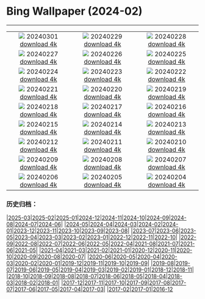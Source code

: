 # Bing Wallpaper (2024-02)
**************
| | | |
| :----: | :----: | :----: |
| ![](https://www.bing.com/th?id=OHR.Schmetterlingswiese_ZH-CN3740804088_1920x1080.jpg) 20240301 [download 4k](https://www.bing.com/th?id=OHR.Schmetterlingswiese_ZH-CN3740804088_UHD.jpg) | ![](https://www.bing.com/th?id=OHR.LeapingSquirrel_ZH-CN9112090462_1920x1080.jpg) 20240229 [download 4k](https://www.bing.com/th?id=OHR.LeapingSquirrel_ZH-CN9112090462_UHD.jpg) | ![](https://www.bing.com/th?id=OHR.BamburghCastleUK_ZH-CN3201531782_1920x1080.jpg) 20240228 [download 4k](https://www.bing.com/th?id=OHR.BamburghCastleUK_ZH-CN3201531782_UHD.jpg) |
| ![](https://www.bing.com/th?id=OHR.PolarBearCubs_ZH-CN2913942257_1920x1080.jpg) 20240227 [download 4k](https://www.bing.com/th?id=OHR.PolarBearCubs_ZH-CN2913942257_UHD.jpg) | ![](https://www.bing.com/th?id=OHR.GrandCanyonWinter_ZH-CN2640803517_1920x1080.jpg) 20240226 [download 4k](https://www.bing.com/th?id=OHR.GrandCanyonWinter_ZH-CN2640803517_UHD.jpg) | ![](https://www.bing.com/th?id=OHR.MtPrevostDuncan_ZH-CN2333619635_1920x1080.jpg) 20240225 [download 4k](https://www.bing.com/th?id=OHR.MtPrevostDuncan_ZH-CN2333619635_UHD.jpg) |
| ![](https://www.bing.com/th?id=OHR.LaternFestival2024_ZH-CN8050981828_1920x1080.jpg) 20240224 [download 4k](https://www.bing.com/th?id=OHR.LaternFestival2024_ZH-CN8050981828_UHD.jpg) | ![](https://www.bing.com/th?id=OHR.HaghartsinMonastery_ZH-CN1705226096_1920x1080.jpg) 20240223 [download 4k](https://www.bing.com/th?id=OHR.HaghartsinMonastery_ZH-CN1705226096_UHD.jpg) | ![](https://www.bing.com/th?id=OHR.BrightonBoxes_ZH-CN0947219018_1920x1080.jpg) 20240222 [download 4k](https://www.bing.com/th?id=OHR.BrightonBoxes_ZH-CN0947219018_UHD.jpg) |
| ![](https://www.bing.com/th?id=OHR.YosemiteFirefall_ZH-CN2236242565_1920x1080.jpg) 20240221 [download 4k](https://www.bing.com/th?id=OHR.YosemiteFirefall_ZH-CN2236242565_UHD.jpg) | ![](https://www.bing.com/th?id=OHR.PeakDistrictNP_ZH-CN1987784653_1920x1080.jpg) 20240220 [download 4k](https://www.bing.com/th?id=OHR.PeakDistrictNP_ZH-CN1987784653_UHD.jpg) | ![](https://www.bing.com/th?id=OHR.CarnavalTenerife_ZH-CN1559136778_1920x1080.jpg) 20240219 [download 4k](https://www.bing.com/th?id=OHR.CarnavalTenerife_ZH-CN1559136778_UHD.jpg) |
| ![](https://www.bing.com/th?id=OHR.DominicaWhales_ZH-CN1293650397_1920x1080.jpg) 20240218 [download 4k](https://www.bing.com/th?id=OHR.DominicaWhales_ZH-CN1293650397_UHD.jpg) | ![](https://www.bing.com/th?id=OHR.LakeDolomites_ZH-CN2317113886_1920x1080.jpg) 20240217 [download 4k](https://www.bing.com/th?id=OHR.LakeDolomites_ZH-CN2317113886_UHD.jpg) | ![](https://www.bing.com/th?id=OHR.BackyardBird_ZH-CN0522695977_1920x1080.jpg) 20240216 [download 4k](https://www.bing.com/th?id=OHR.BackyardBird_ZH-CN0522695977_UHD.jpg) |
| ![](https://www.bing.com/th?id=OHR.HippopotamusDay_ZH-CN0518367336_1920x1080.jpg) 20240215 [download 4k](https://www.bing.com/th?id=OHR.HippopotamusDay_ZH-CN0518367336_UHD.jpg) | ![](https://www.bing.com/th?id=OHR.BowingCrane_ZH-CN0143761293_1920x1080.jpg) 20240214 [download 4k](https://www.bing.com/th?id=OHR.BowingCrane_ZH-CN0143761293_UHD.jpg) | ![](https://www.bing.com/th?id=OHR.MarignyBeads_ZH-CN9346804869_1920x1080.jpg) 20240213 [download 4k](https://www.bing.com/th?id=OHR.MarignyBeads_ZH-CN9346804869_UHD.jpg) |
| ![](https://www.bing.com/th?id=OHR.GiantTortoise_ZH-CN9220903689_1920x1080.jpg) 20240212 [download 4k](https://www.bing.com/th?id=OHR.GiantTortoise_ZH-CN9220903689_UHD.jpg) | ![](https://www.bing.com/th?id=OHR.FolegandrosGreece_ZH-CN7803666477_1920x1080.jpg) 20240211 [download 4k](https://www.bing.com/th?id=OHR.FolegandrosGreece_ZH-CN7803666477_UHD.jpg) | ![](https://www.bing.com/th?id=OHR.SpringFestival2024_ZH-CN7514007541_1920x1080.jpg) 20240210 [download 4k](https://www.bing.com/th?id=OHR.SpringFestival2024_ZH-CN7514007541_UHD.jpg) |
| ![](https://www.bing.com/th?id=OHR.ChineseNewYearEve2024_ZH-CN7153418405_1920x1080.jpg) 20240209 [download 4k](https://www.bing.com/th?id=OHR.ChineseNewYearEve2024_ZH-CN7153418405_UHD.jpg) | ![](https://www.bing.com/th?id=OHR.MtHoodOregon_ZH-CN6068357532_1920x1080.jpg) 20240208 [download 4k](https://www.bing.com/th?id=OHR.MtHoodOregon_ZH-CN6068357532_UHD.jpg) | ![](https://www.bing.com/th?id=OHR.StJamesPool_ZH-CN5930624359_1920x1080.jpg) 20240207 [download 4k](https://www.bing.com/th?id=OHR.StJamesPool_ZH-CN5930624359_UHD.jpg) |
| ![](https://www.bing.com/th?id=OHR.LakeTahoeRock_ZH-CN5770740919_1920x1080.jpg) 20240206 [download 4k](https://www.bing.com/th?id=OHR.LakeTahoeRock_ZH-CN5770740919_UHD.jpg) | ![](https://www.bing.com/th?id=OHR.LakeBledSunrise_ZH-CN5580697031_1920x1080.jpg) 20240205 [download 4k](https://www.bing.com/th?id=OHR.LakeBledSunrise_ZH-CN5580697031_UHD.jpg) | ![](https://www.bing.com/th?id=OHR.DevetashkaCave_ZH-CN5186222166_1920x1080.jpg) 20240204 [download 4k](https://www.bing.com/th?id=OHR.DevetashkaCave_ZH-CN5186222166_UHD.jpg) |

### 历史归档：

|[2025-03](/../2025-03/2025-03.md)|[2025-02](/../2025-02/2025-02.md)|[2025-01](/../2025-01/2025-01.md)|[2024-12](/../2024-12/2024-12.md)|[2024-11](/../2024-11/2024-11.md)|[2024-10](/../2024-10/2024-10.md)|[2024-09](/../2024-09/2024-09.md)|[2024-08](/../2024-08/2024-08.md)|[2024-07](/../2024-07/2024-07.md)|[2024-06](/../2024-06/2024-06.md)|
|[2024-05](/../2024-05/2024-05.md)|[2024-04](/../2024-04/2024-04.md)|[2024-03](/../2024-03/2024-03.md)|[2024-02](/2024-02.md)|[2024-01](/../2024-01/2024-01.md)|[2023-12](/../2023-12/2023-12.md)|[2023-11](/../2023-11/2023-11.md)|[2023-10](/../2023-10/2023-10.md)|[2023-09](/../2023-09/2023-09.md)|[2023-08](/../2023-08/2023-08.md)|
|[2023-07](/../2023-07/2023-07.md)|[2023-06](/../2023-06/2023-06.md)|[2023-05](/../2023-05/2023-05.md)|[2023-04](/../2023-04/2023-04.md)|[2023-03](/../2023-03/2023-03.md)|[2023-02](/../2023-02/2023-02.md)|[2023-01](/../2023-01/2023-01.md)|[2022-12](/../2022-12/2022-12.md)|[2022-11](/../2022-11/2022-11.md)|[2022-10](/../2022-10/2022-10.md)|
|[2022-09](/../2022-09/2022-09.md)|[2022-08](/../2022-08/2022-08.md)|[2022-07](/../2022-07/2022-07.md)|[2022-06](/../2022-06/2022-06.md)|[2022-05](/../2022-05/2022-05.md)|[2022-04](/../2022-04/2022-04.md)|[2021-08](/../2021-08/2021-08.md)|[2021-07](/../2021-07/2021-07.md)|[2021-06](/../2021-06/2021-06.md)|[2021-05](/../2021-05/2021-05.md)|
|[2021-04](/../2021-04/2021-04.md)|[2021-03](/../2021-03/2021-03.md)|[2021-02](/../2021-02/2021-02.md)|[2021-01](/../2021-01/2021-01.md)|[2020-12](/../2020-12/2020-12.md)|[2020-11](/../2020-11/2020-11.md)|[2020-10](/../2020-10/2020-10.md)|[2020-09](/../2020-09/2020-09.md)|[2020-08](/../2020-08/2020-08.md)|[2020-07](/../2020-07/2020-07.md)|
|[2020-06](/../2020-06/2020-06.md)|[2020-05](/../2020-05/2020-05.md)|[2020-04](/../2020-04/2020-04.md)|[2020-03](/../2020-03/2020-03.md)|[2020-02](/../2020-02/2020-02.md)|[2020-01](/../2020-01/2020-01.md)|[2019-12](/../2019-12/2019-12.md)|[2019-11](/../2019-11/2019-11.md)|[2019-10](/../2019-10/2019-10.md)|[2019-09](/../2019-09/2019-09.md)|
|[2019-08](/../2019-08/2019-08.md)|[2019-07](/../2019-07/2019-07.md)|[2019-06](/../2019-06/2019-06.md)|[2019-05](/../2019-05/2019-05.md)|[2019-04](/../2019-04/2019-04.md)|[2019-03](/../2019-03/2019-03.md)|[2019-02](/../2019-02/2019-02.md)|[2019-01](/../2019-01/2019-01.md)|[2018-12](/../2018-12/2018-12.md)|[2018-11](/../2018-11/2018-11.md)|
|[2018-10](/../2018-10/2018-10.md)|[2018-09](/../2018-09/2018-09.md)|[2018-08](/../2018-08/2018-08.md)|[2018-07](/../2018-07/2018-07.md)|[2018-06](/../2018-06/2018-06.md)|[2018-05](/../2018-05/2018-05.md)|[2018-04](/../2018-04/2018-04.md)|[2018-03](/../2018-03/2018-03.md)|[2018-02](/../2018-02/2018-02.md)|[2018-01](/../2018-01/2018-01.md)|
|[2017-12](/../2017-12/2017-12.md)|[2017-11](/../2017-11/2017-11.md)|[2017-10](/../2017-10/2017-10.md)|[2017-09](/../2017-09/2017-09.md)|[2017-08](/../2017-08/2017-08.md)|[2017-07](/../2017-07/2017-07.md)|[2017-06](/../2017-06/2017-06.md)|[2017-05](/../2017-05/2017-05.md)|[2017-04](/../2017-04/2017-04.md)|[2017-03](/../2017-03/2017-03.md)|
|[2017-02](/../2017-02/2017-02.md)|[2017-01](/../2017-01/2017-01.md)|[2016-12](/../2016-12/2016-12.md)